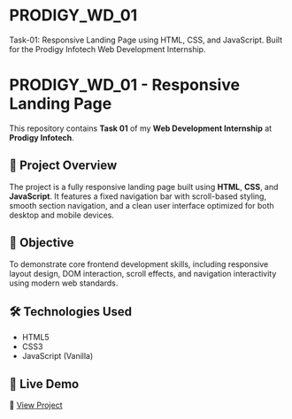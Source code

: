 # PRODIGY_WD_01
Task-01: Responsive Landing Page using HTML, CSS, and JavaScript. Built for the Prodigy Infotech Web Development Internship.

# PRODIGY_WD_01 - Responsive Landing Page

This repository contains **Task 01** of my **Web Development Internship** at **Prodigy Infotech**.

## 📌 Project Overview

The project is a fully responsive landing page built using **HTML**, **CSS**, and **JavaScript**. It features a fixed navigation bar with scroll-based styling, smooth section navigation, and a clean user interface optimized for both desktop and mobile devices.

## 🎯 Objective

To demonstrate core frontend development skills, including responsive layout design, DOM interaction, scroll effects, and navigation interactivity using modern web standards.

## 🛠️ Technologies Used

- HTML5  
- CSS3  
- JavaScript (Vanilla)

## 🚀 Live Demo

🔗 [View Project](https://PRIYADHARSHINIBCOM.github.io/PRODIGY_WD_01/)
